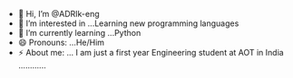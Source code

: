 - 👋 Hi, I’m @ADRIk-eng
- 👀 I’m interested in ...Learning new programming languages
- 🌱 I’m currently learning ...Python
- 😄 Pronouns: ...He/Him
- ⚡ About me: ... I am just a first year Engineering student at AOT in India ............

<!---
ADRIk-eng/ADRIk-eng is a ✨ special ✨ repository because its `README.md` (this file) appears on your GitHub profile.
You can click the Preview link to take a look at your changes.
--->
